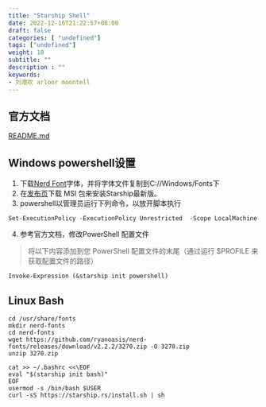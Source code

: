 ```yaml
---
title: "Starship Shell"
date: 2022-12-16T21:22:57+08:00
draft: false
categories: [ "undefined"]
tags: ["undefined"]
weight: 10
subtitle: ""
description : ""
keywords:
- 刘港欢 arloor moontell
---
```


<!--more-->

## 官方文档

[README.md](https://github.com/starship/starship/blob/master/docs/zh-CN/guide/README.md)

## Windows powershell设置

1. 下载[Nerd Font](https://www.nerdfonts.com/)字体，并将字体文件复制到C://Windows/Fonts下
2. 在[发布页](https://github.com/starship/starship/releases/latest)下载 MSI 包来安装Starship最新版。
3. powershell以管理员运行下列命令，以放开脚本执行

```shell
Set-ExecutionPolicy -ExecutionPolicy Unrestricted  -Scope LocalMachine
```

4. 参考官方文档，修改PowerShell 配置文件

>将以下内容添加到您 PowerShell 配置文件的末尾（通过运行 $PROFILE 来获取配置文件的路径）

```plaintext
Invoke-Expression (&starship init powershell)
```

## Linux Bash

```shell
cd /usr/share/fonts
mkdir nerd-fonts
cd nerd-fonts
wget https://github.com/ryanoasis/nerd-fonts/releases/download/v2.2.2/3270.zip -O 3270.zip
unzip 3270.zip

cat >> ~/.bashrc <<\EOF
eval "$(starship init bash)"
EOF
usermod -s /bin/bash $USER
curl -sS https://starship.rs/install.sh | sh
```


